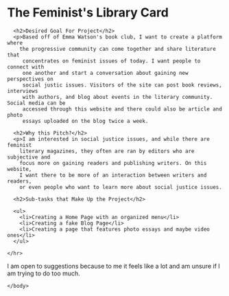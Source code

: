 <!DOCTYPE html>
  <html>
    <head>
      <title>The Feminist's Library Card</title>
    </head>
    <body>
      <h1>The Feminist's Library Card</h1>

      <h2>Desired Goal For Project</h2>
      <p>Based off of Emma Watson's book club, I want to create a platform where
        the progressive community can come together and share literature that
         concentrates on feminist issues of today. I want people to connect with
         one another and start a conversation about gaining new perspectives on
         social justic issues. Visitors of the site can post book reviews, interviews
         with authors, and blog about events in the literary community. Social media can be
         accessed through this website and there could also be article and photo
         essays uploaded on the blog twice a week.

      <h2>Why this Pitch?</h2>
      <p>I am interested in social justice issues, and while there are feminist
        literary magazines, they often are ran by editors who are subjective and
        focus more on gaining readers and publishing writers. On this website,
        I want there to be more of an interaction between writers and readers,
        or even people who want to learn more about social justice issues.

      <h2>Sub-tasks that Make Up the Project</h2>

      <ul>
        <li>Creating a Home Page with an organized menu</li>
        <li>Creating a fake Blog Page</li>
        <li>Creating a page that features photo essays and maybe video ones</li>
      </ul>

    </hr>
  <p> I am open to suggestions because to me it feels like a lot and am unsure
     if I am trying to do too much.</p>

    </body>
  <html>
